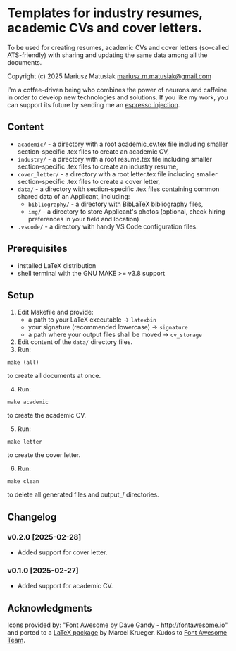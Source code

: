 # Templates for industry resumes, academic CVs and cover letters.

To be used for creating resumes, academic CVs and cover letters (so-called ATS-friendly) with sharing and updating the same data among all the documents.

Copyright (c) 2025 Mariusz Matusiak <mariusz.m.matusiak@gmail.com>

I'm a coffee-driven being who combines the power of neurons and caffeine in order to develop new technologies and solutions.
If you like my work, you can support its future by sending me an [espresso injection](https://paypal.me/MMatk).

## Content

- `academic/` - a directory with a root academic_cv.tex file including smaller section-specific .tex files to create an academic CV,
- `industry/` - a directory with a root resume.tex file including smaller section-specific .tex files to create an industry resume,
- `cover_letter/` - a directory with a root letter.tex file including smaller section-specific .tex files to create a cover letter,
- `data/` - a directory with section-specific .tex files containing common shared data of an Applicant, including:
    - `bibliography/` - a directory with BibLaTeX bibliography files,
    - `img/` - a directory to store Applicant's photos (optional, check hiring preferences in your field and location)
- `.vscode/` - a directory with handy VS Code configuration files.

## Prerequisites

- installed LaTeX distribution
- shell terminal with the GNU MAKE >= v3.8 support

## Setup

1. Edit Makefile and provide:
    - a path to your LaTeX executable -> `latexbin`
    - your signature (recommended lowercase) -> `signature`
    - a path where your output files shall be moved -> `cv_storage`
2. Edit content of the `data/` directory files.
3. Run:
```shell
make (all)
```
to create all documents at once.

4. Run:
```shell
make academic
``` 
to create the academic CV.

5. Run:
```shell
make letter
``` 
to create the cover letter.

6. Run:
```shell
make clean
```
to delete all generated files and output_/ directories.

## Changelog

### v0.2.0 [2025-02-28]
- Added support for cover letter. 
### v0.1.0 [2025-02-27]
- Added support for academic CV. 

## Acknowledgments

Icons provided by: "Font Awesome by Dave Gandy - http://fontawesome.io" and ported to a [LaTeX package](https://ctan.org/pkg/fontawesome5) by Marcel Krueger. Kudos to [Font Awesome Team](https://github.com/orgs/FortAwesome/people).